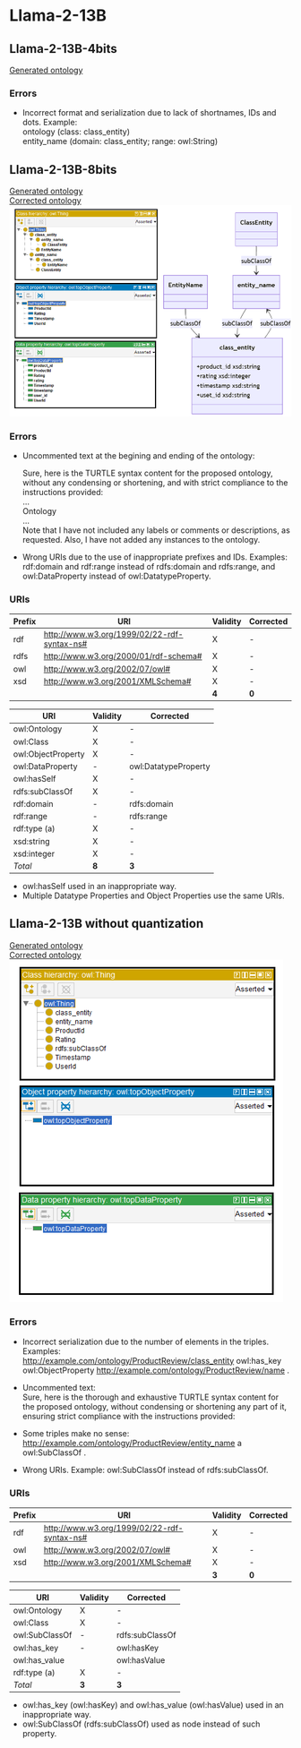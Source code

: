 # Llama-2-13B

## Llama-2-13B-4bits

[Generated ontology](./4bits_ontology.txt)


### Errors

-   Incorrect format and serialization due to lack of shortnames, IDs and dots. Example:<br>
    ontology (class: class_entity) <br>
        entity_name (domain: class_entity; range: owl:String)


## Llama-2-13B-8bits

[Generated ontology](./8bits_ontology.txt)
<br>
[Corrected ontology](./8bits_ontology_corrected.txt)
<br>
![](./8bits_ontology_corrected.png)

### Errors

-   Uncommented text at the begining and ending of the ontology:<br>

    Sure, here is the TURTLE syntax content for the proposed ontology, without any condensing or shortening, and with strict compliance to the instructions provided:<br>
    ...<br>
    Ontology<br>
    ...<br>
    Note that I have not included any labels or comments or descriptions, as requested. Also, I have not added any instances to the ontology.

-   Wrong URIs due to the use of inappropriate prefixes and IDs. Examples: rdf:domain and rdf:range instead of rdfs:domain and rdfs:range, and owl:DataProperty instead of owl:DatatypeProperty.


### URIs

| Prefix | URI                                           | Validity | Corrected |
|--------|-----------------------------------------------|----------|-----------|
| rdf    | http://www.w3.org/1999/02/22-rdf-syntax-ns#   | X        | -         |
| rdfs   | http://www.w3.org/2000/01/rdf-schema#         | X        | -         |
| owl    | http://www.w3.org/2002/07/owl#                | X        | -         |
| xsd    | http://www.w3.org/2001/XMLSchema#             | X        | -         |
|        |                                               | **4**    | **0**     |

| URI                | Validity | Corrected            |
|--------------------|----------|----------------------|
| owl:Ontology       | X        | -                    |
| owl:Class          | X        | -                    |
| owl:ObjectProperty | X        | -                    |
| owl:DataProperty   | -        | owl:DatatypeProperty |
| owl:hasSelf        | X        | -                    |
| rdfs:subClassOf    | X        | -                    |
| rdf:domain         | -        | rdfs:domain          |
| rdf:range          | -        | rdfs:range           |
| rdf:type (a)       | X        | -                    |
| xsd:string         | X        | -                    |
| xsd:integer        | X        | -                    |
| *Total*            | **8**    | **3**                |

-   owl:hasSelf used in an inappropriate way.
-   Multiple Datatype Properties and Object Properties use the same URIs.


## Llama-2-13B without quantization

[Generated ontology](./all_ontology.txt)
<br>
[Corrected ontology](./all_ontology_corrected.txt)
<br>
![](./all_ontology_corrected.png)

### Errors

-   Incorrect serialization due to the number of elements in the triples. Examples:<br>
    <http://example.com/ontology/ProductReview/class_entity> owl:has_key owl:ObjectProperty <http://example.com/ontology/ProductReview/name> .

-    Uncommented text: <br>
     Sure, here is the thorough and exhaustive TURTLE syntax content for the proposed ontology, without condensing or shortening any part of it, ensuring strict compliance with the instructions provided:
	
-   Some triples make no sense:<br>
    <http://example.com/ontology/ProductReview/entity_name> a owl:SubClassOf .

-   Wrong URIs. Example: owl:SubClassOf instead of rdfs:subClassOf.


### URIs

| Prefix | URI                                           | Validity | Corrected |
|--------|-----------------------------------------------|----------|-----------|
| rdf    | http://www.w3.org/1999/02/22-rdf-syntax-ns#   | X        | -         |
| owl    | http://www.w3.org/2002/07/owl#                | X        | -         |
| xsd    | http://www.w3.org/2001/XMLSchema#             | X        | -         |
|        |                                               | **3**    | **0**     |

| URI             | Validity | Corrected       |
|-----------------|----------|-----------------|
| owl:Ontology    | X        | -               |
| owl:Class       | X        | -               |
| owl:SubClassOf  | -        | rdfs:subClassOf |
| owl:has_key     | -        | owl:hasKey      |
| owl:has_value   |          | owl:hasValue    |
| rdf:type (a)    | X        | -               |
| *Total*         | **3**    | **3**           |

-   owl:has_key (owl:hasKey) and owl:has_value (owl:hasValue) used in an inappropriate way.
-   owl:SubClassOf (rdfs:subClassOf) used as node instead of such property.

